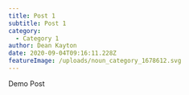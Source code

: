 ```yaml
---
title: Post 1
subtitle: Post 1
category:
  - Category 1
author: Dean Kayton
date: 2020-09-04T09:16:11.228Z
featureImage: /uploads/noun_category_1678612.svg
---
```

Demo Post